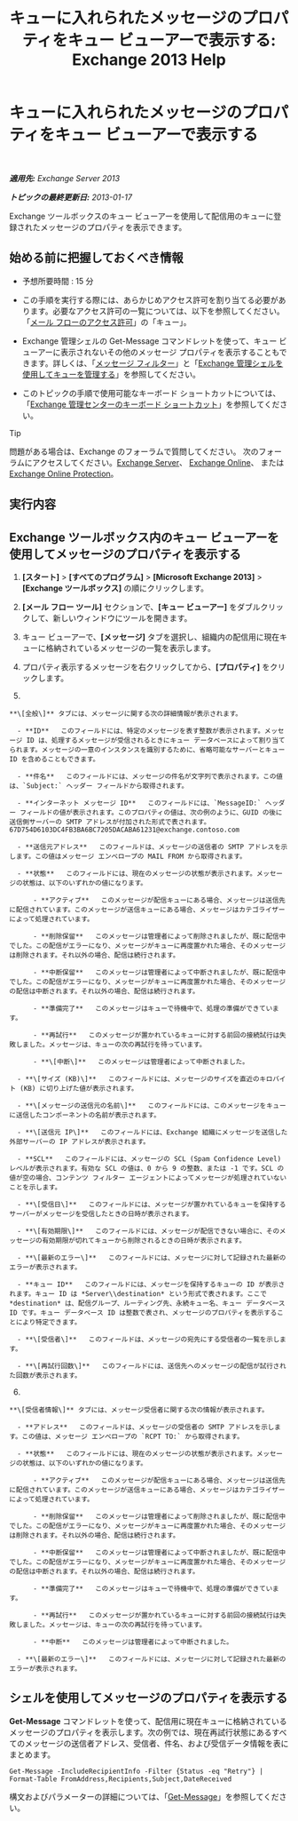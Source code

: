 ﻿---
title: 'キューに入れられたメッセージのプロパティをキュー ビューアーで表示する: Exchange 2013 Help'
TOCTitle: キューに入れられたメッセージのプロパティをキュー ビューアーで表示する
ms:assetid: 9d15d8b8-e061-4288-9354-df58e282fb6b
ms:mtpsurl: https://technet.microsoft.com/ja-jp/library/Bb123934(v=EXCHG.150)
ms:contentKeyID: 49896387
ms.date: 05/23/2018
mtps_version: v=EXCHG.150
f1_keywords:
- Microsoft.Exchange.Management.Edge.SystemManager.MessagePropertyPage
ms.translationtype: MT
---

# キューに入れられたメッセージのプロパティをキュー ビューアーで表示する

 

_**適用先:** Exchange Server 2013_

_**トピックの最終更新日:** 2013-01-17_

Exchange ツールボックスのキュー ビューアーを使用して配信用のキューに登録されたメッセージのプロパティを表示できます。

## 始める前に把握しておくべき情報

  - 予想所要時間 : 15 分

  - この手順を実行する際には、あらかじめアクセス許可を割り当てる必要があります。必要なアクセス許可の一覧については、以下を参照してください。「[メール フローのアクセス許可](mail-flow-permissions-exchange-2013-help.md)」の「キュー」。

  - Exchange 管理シェルの Get-Message コマンドレットを使って、キュー ビューアーに表示されないその他のメッセージ プロパティを表示することもできます。詳しくは、「[メッセージ フィルター](message-filters-exchange-2013-help.md)」と「[Exchange 管理シェルを使用してキューを管理する](use-the-exchange-management-shell-to-manage-queues-exchange-2013-help.md)」を参照してください。

  - このトピックの手順で使用可能なキーボード ショートカットについては、「[Exchange 管理センターのキーボード ショートカット](keyboard-shortcuts-in-the-exchange-admin-center-exchange-online-protection-help.md)」を参照してください。


> [!TIP]
> 問題がある場合は、Exchange のフォーラムで質問してください。 次のフォーラムにアクセスしてください。<A href="https://go.microsoft.com/fwlink/p/?linkid=60612">Exchange Server</A>、 <A href="https://go.microsoft.com/fwlink/p/?linkid=267542">Exchange Online</A>、 または <A href="https://go.microsoft.com/fwlink/p/?linkid=285351">Exchange Online Protection</A>。



## 実行内容

## Exchange ツールボックス内のキュー ビューアーを使用してメッセージのプロパティを表示する

1.  **\[スタート\]** \> **\[すべてのプログラム\]** \> **\[Microsoft Exchange 2013\]** \> **\[Exchange ツールボックス\]** の順にクリックします。

2.  **\[メール フロー ツール\]** セクションで、**\[キュー ビューアー\]** をダブルクリックして、新しいウィンドウにツールを開きます。

3.  キュー ビューアーで、**\[メッセージ\]** タブを選択し、組織内の配信用に現在キューに格納されているメッセージの一覧を表示します。

4.  プロパティ表示するメッセージを右クリックしてから、**\[プロパティ\]** をクリックします。

5.  
    
    **\[全般\]** タブには、メッセージに関する次の詳細情報が表示されます。
    
      - **ID**   このフィールドには、特定のメッセージを表す整数が表示されます。メッセージ ID は、処理するメッセージが受信されるときにキュー データベースによって割り当てられます。メッセージの一意のインスタンスを識別するために、省略可能なサーバーとキュー ID を含めることもできます。
    
      - **件名**   このフィールドには、メッセージの件名が文字列で表示されます。この値は、`Subject:` ヘッダー フィールドから取得されます。
    
      - **インターネット メッセージ ID**   このフィールドには、`MessageID:` ヘッダー フィールドの値が表示されます。このプロパティの値は、次の例のように、GUID の後に送信側サーバーの SMTP アドレスが付加された形式で表されます。67D754D6103DC4FB3BA6BC7205DACABA61231@exchange.contoso.com
    
      - **送信元アドレス**   このフィールドは、メッセージの送信者の SMTP アドレスを示します。この値はメッセージ エンベロープの MAIL FROM から取得されます。
    
      - **状態**   このフィールドには、現在のメッセージの状態が表示されます。メッセージの状態は、以下のいずれかの値になります。
        
          - **アクティブ**   このメッセージが配信キューにある場合、メッセージは送信先に配信されています。このメッセージが送信キューにある場合、メッセージはカテゴライザーによって処理されています。
        
          - **削除保留**   このメッセージは管理者によって削除されましたが、既に配信中でした。この配信がエラーになり、メッセージがキューに再度置かれた場合、そのメッセージは削除されます。それ以外の場合、配信は続行されます。
        
          - **中断保留**   このメッセージは管理者によって中断されましたが、既に配信中でした。この配信がエラーになり、メッセージがキューに再度置かれた場合、そのメッセージの配信は中断されます。それ以外の場合、配信は続行されます。
        
          - **準備完了**   このメッセージはキューで待機中で、処理の準備ができています。
        
          - **再試行**   このメッセージが置かれているキューに対する前回の接続試行は失敗しました。メッセージは、キューの次の再試行を待っています。
        
          - **\[中断\]**   このメッセージは管理者によって中断されました。
    
      - **\[サイズ (KB)\]**   このフィールドには、メッセージのサイズを直近のキロバイト (KB) に切り上げた値が表示されます。
    
      - **\[メッセージの送信元の名前\]**   このフィールドには、このメッセージをキューに送信したコンポーネントの名前が表示されます。
    
      - **\[送信元 IP\]**   このフィールドには、Exchange 組織にメッセージを送信した外部サーバーの IP アドレスが表示されます。
    
      - **SCL**   このフィールドには、メッセージの SCL (Spam Confidence Level) レベルが表示されます。有効な SCL の値は、0 から 9 の整数、または -1 です。SCL の値が空の場合、コンテンツ フィルター エージェントによってメッセージが処理されていないことを示します。
    
      - **\[受信日\]**   このフィールドには、メッセージが置かれているキューを保持するサーバーがメッセージを受信したときの日時が表示されます。
    
      - **\[有効期限\]**   このフィールドには、メッセージが配信できない場合に、そのメッセージの有効期限が切れてキューから削除されるときの日時が表示されます。
    
      - **\[最新のエラー\]**   このフィールドには、メッセージに対して記録された最新のエラーが表示されます。
    
      - **キュー ID**   このフィールドには、メッセージを保持するキューの ID が表示されます。キュー ID は *Server\\destination* という形式で表されます。ここで *destination* は、配信グループ、ルーティング先、永続キュー名、キュー データベース ID です。キュー データベース ID は整数で表され、メッセージのプロパティを表示することにより特定できます。
    
      - **\[受信者\]**   このフィールドは、メッセージの宛先にする受信者の一覧を示します。
    
      - **\[再試行回数\]**   このフィールドには、送信先へのメッセージの配信が試行された回数が表示されます。

6.  
    
    **\[受信者情報\]** タブには、メッセージ受信者に関する次の情報が表示されます。
    
      - **アドレス**   このフィールドは、メッセージの受信者の SMTP アドレスを示します。この値は、メッセージ エンベロープの `RCPT TO:` から取得されます。
    
      - **状態**   このフィールドには、現在のメッセージの状態が表示されます。メッセージの状態は、以下のいずれかの値になります。
        
          - **アクティブ**   このメッセージが配信キューにある場合、メッセージは送信先に配信されています。このメッセージが送信キューにある場合、メッセージはカテゴライザーによって処理されています。
        
          - **削除保留**   このメッセージは管理者によって削除されましたが、既に配信中でした。この配信がエラーになり、メッセージがキューに再度置かれた場合、そのメッセージは削除されます。それ以外の場合、配信は続行されます。
        
          - **中断保留**   このメッセージは管理者によって中断されましたが、既に配信中でした。この配信がエラーになり、メッセージがキューに再度置かれた場合、そのメッセージの配信は中断されます。それ以外の場合、配信は続行されます。
        
          - **準備完了**   このメッセージはキューで待機中で、処理の準備ができています。
        
          - **再試行**   このメッセージが置かれているキューに対する前回の接続試行は失敗しました。メッセージは、キューの次の再試行を待っています。
        
          - **中断**   このメッセージは管理者によって中断されました。
    
      - **\[最新のエラー\]**   このフィールドには、メッセージに対して記録された最新のエラーが表示されます。

## シェルを使用してメッセージのプロパティを表示する

**Get-Message** コマンドレットを使って、配信用に現在キューに格納されているメッセージのプロパティを表示します。次の例では、現在再試行状態にあるすべてのメッセージの送信者アドレス、受信者、件名、および受信データ情報を表にまとめます。

    Get-Message -IncludeRecipientInfo -Filter {Status -eq "Retry"} | Format-Table FromAddress,Recipients,Subject,DateReceived

構文およびパラメーターの詳細については、「[Get-Message](https://technet.microsoft.com/ja-jp/library/bb124738\(v=exchg.150\))」を参照してください。

